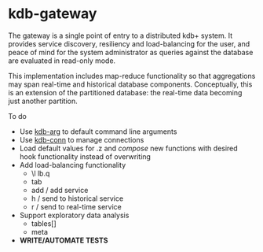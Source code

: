 # kdb-gateway
The gateway is a single point of entry to a distributed kdb+ system. It provides service discovery, resiliency and load-balancing for the user, and peace of mind for the system administrator as queries against the database are evaluated in read-only mode.

This implementation includes map-reduce functionality so that aggregations may span real-time and historical database components. Conceptually, this is an extension of the partitioned database: the real-time data becoming just another partition.

To do
  * Use [kdb-arg](https://github.com/dflynch/kdb-arg) to default command line arguments
  * Use [kdb-conn](https://github.com/dflynch/kdb-conn) to manage connections
  * Load default values for .z and _compose_ new functions with desired hook functionality instead of overwriting 
  * Add load-balancing functionality
    * \l lb.q
    * tab
    * add / add service
    * h / send to historical service
    * r / send to real-time service
  * Support exploratory data analysis
    * tables[]
    * meta
  * **WRITE/AUTOMATE TESTS**
